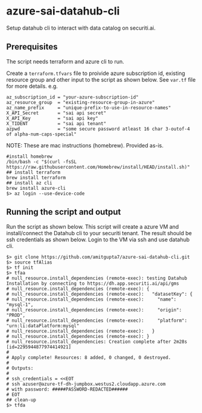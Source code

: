 # azure-sai-datahub-cli
Setup datahub cli to interact with data catalog on securiti.ai. 

## Prerequisites
The script needs terraform and azure cli to run.

Create a `terraform.tfvars` file to proivide azure subscription id, existing resource group and other input to the script as shown below. See `var.tf` file for more details. e.g.
```hcl
az_subscription_id = "your-azure-subscription-id"
az_resource_group  = "existing-resource-group-in-azure"
az_name_prefix     = "unique-prefix-to-use-in-resource-names"
X_API_Secret       = "sai api secret"
X_API_Key          = "sai api key"
X_TIDENT           = "sai api tenant"
azpwd              = "some secure password atleast 16 char 3-outof-4 of alpha-num-caps-special"
```

NOTE: These are mac instructions (homebrew). Provided as-is.
```shell
#install homebrew
/bin/bash -c "$(curl -fsSL https://raw.githubusercontent.com/Homebrew/install/HEAD/install.sh)"
## install terraform
brew install terraform
## install az cli
brew install azure-cli
$> az login --use-device-code
```

## Running the script and output

Run the script as shown below. This script will create a azure VM and install/connect the Datahub cli to your securiti tenant. The result should be ssh credentials as shown below. Login to the VM via ssh and use datahub cli. 

```shell
$> git clone https://github.com/amitgupta7/azure-sai-datahub-cli.git
$> source tfAlias
$> tf init
$> tfaa
# null_resource.install_dependencies (remote-exec): testing Datahub Installation by connecting to https://dh.app.securiti.ai/api/gms
# null_resource.install_dependencies (remote-exec): {
# null_resource.install_dependencies (remote-exec):   "datasetKey": {
# null_resource.install_dependencies (remote-exec):     "name": "mysql-1",
# null_resource.install_dependencies (remote-exec):     "origin": "PROD",
# null_resource.install_dependencies (remote-exec):     "platform": "urn:li:dataPlatform:mysql"
# null_resource.install_dependencies (remote-exec):   }
# null_resource.install_dependencies (remote-exec): }
# null_resource.install_dependencies: Creation complete after 2m28s [id=2295944877974414921]
#
# Apply complete! Resources: 8 added, 0 changed, 0 destroyed.
#
# Outputs:
#
# ssh_credentials = <<EOT
# ssh azuser@azure-tf-dh-jumpbox.westus2.cloudapp.azure.com 
# with password: #####PASSWORD-REDACTED######
# EOT
## clean-up
$> tfda
```

